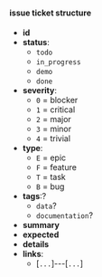 
#### issue ticket structure


- **id**
- **status**:
    - `todo`
    - `in_progress`
    - `demo`
    - `done`
- **severity**:
    - `0` = blocker
    - `1` = critical
    - `2` = major
    - `3` = minor
    - `4` = trivial
- **type**:
    - `E` = epic
    - `F` = feature
    - `T` = task
    - `B` = bug
- **tags**:?
    - `data`?
    - `documentation`?
- **summary**
- **expected**
- **details**
- **links**:
    - [`...`]---[`...`]



